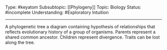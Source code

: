 Type: #keyatom
Subsubtopic: [[Phylogeny]]
Topic: Biology
Status: #incomplete 
Understanding: #Exploratory Intuition

----
A phylogenetic tree a diagram containing hypothesis of relationships that reflects evolutionary history of a group of organisms. Parents represent a shared common ancestor. Children represent divergence. Traits can be lost along the tree.